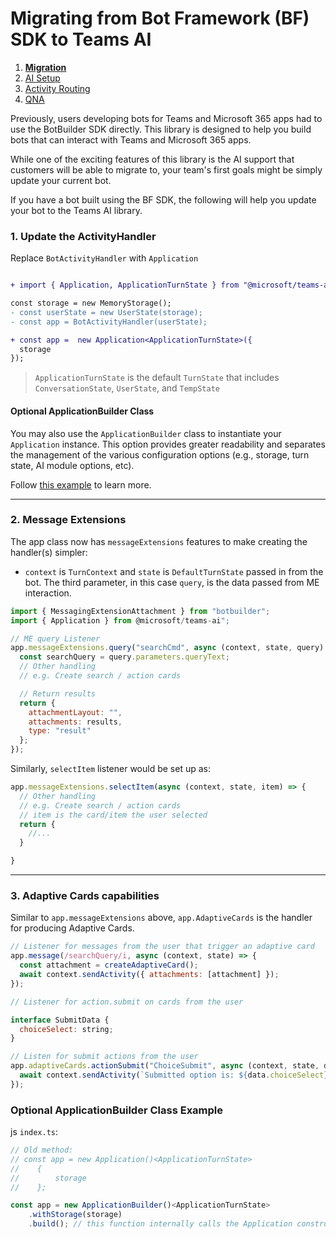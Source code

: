 # Migrating from Bot Framework (BF) SDK to Teams AI

1. [**Migration**](./00.MIGRATION.md)
2. [AI Setup](./01.AI-SETUP.md)
3. [Activity Routing](./02.ACTIVITY-ROUTING.md)
4. [QNA](./03.QNA.md)

Previously, users developing bots for Teams and Microsoft 365 apps had to use the BotBuilder SDK directly. This library is designed to help you build bots that can interact with Teams and Microsoft 365 apps.

While one of the exciting features of this library is the AI support that customers will be able to migrate to, your team's first goals might be simply update your current bot.

If you have a bot built using the BF SDK, the following will help you update your bot to the Teams AI library.

### 1. Update the ActivityHandler

Replace `BotActivityHandler` with `Application`

```diff

+ import { Application, ApplicationTurnState } from "@microsoft/teams-ai";

const storage = new MemoryStorage();
- const userState = new UserState(storage);
- const app = BotActivityHandler(userState);

+ const app =  new Application<ApplicationTurnState>({
  storage
});
```

> `ApplicationTurnState` is the default `TurnState` that includes `ConversationState`, `UserState`, and `TempState`

#### Optional ApplicationBuilder Class 

You may also use the `ApplicationBuilder` class to instantiate your `Application` instance. This option provides greater readability and separates the management of the various configuration options (e.g., storage, turn state, AI module options, etc).

Follow [this example](#optional-applicationbuilder-class-example) to learn more.

---

### 2. Message Extensions

The app class now has `messageExtensions` features to make creating the handler(s) simpler:

- `context` is `TurnContext` and `state` is `DefaultTurnState` passed in from the bot. The third parameter, in this case `query`, is the data passed from ME interaction.

```js
import { MessagingExtensionAttachment } from "botbuilder";
import { Application } from @microsoft/teams-ai";

// ME query Listener
app.messageExtensions.query("searchCmd", async (context, state, query) => {
  const searchQuery = query.parameters.queryText;
  // Other handling
  // e.g. Create search / action cards

  // Return results
  return {
    attachmentLayout: "",
    attachments: results,
    type: "result"
  };
});
```

Similarly, `selectItem` listener would be set up as:

```js
app.messageExtensions.selectItem(async (context, state, item) => {
  // Other handling
  // e.g. Create search / action cards
  // item is the card/item the user selected
  return {
    //...
  }

}
```

---

### 3. Adaptive Cards capabilities

Similar to `app.messageExtensions` above, `app.AdaptiveCards` is the handler for producing Adaptive Cards.

```js
// Listener for messages from the user that trigger an adaptive card
app.message(/searchQuery/i, async (context, state) => {
  const attachment = createAdaptiveCard();
  await context.sendActivity({ attachments: [attachment] });
});

// Listener for action.submit on cards from the user

interface SubmitData {
  choiceSelect: string;
}

// Listen for submit actions from the user
app.adaptiveCards.actionSubmit("ChoiceSubmit", async (context, state, data: SubmitData) => {
  await context.sendActivity(`Submitted option is: ${data.choiceSelect}`);
});
```

### Optional ApplicationBuilder Class Example

js `index.ts`:

```js
// Old method:
// const app = new Application()<ApplicationTurnState>
//    {
//        storage
//    };

const app = new ApplicationBuilder()<ApplicationTurnState>
    .withStorage(storage)
    .build(); // this function internally calls the Application constructor
```

